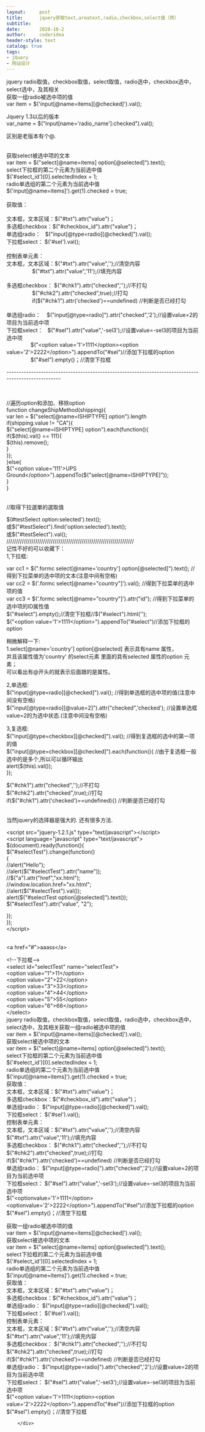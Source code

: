 ```yaml
---
layout:     post
title:      jquery获取text,areatext,radio,checkbox,select值（转）
subtitle:   
date:       2020-10-2
author:     coderidea
header-style: text
catalog: true
tags:
- jQuery
- 网站设计
--- 
```

<div class="postBody">
			<div id="cnblogs_post_body" class="blogpost-body"><div>jquery radio取值，checkbox取值，select取值，radio选中，checkbox选中，select选中，及其相关 <br />获取一组radio被选中项的值 <br />var item = $('input[@name=items][@checked]').val(); </div>
<div>
<p>Jquery 1.3以后的版本<br />var_name = $(“input[name='radio_name']:checked”).val();</p>
<p>区别是老版本有个@.</p>
<br />获取select被选中项的文本 <br />var item = $("select[@name=items] option[@selected]").text(); <br />select下拉框的第二个元素为当前选中值 <br />$('#select_id')[0].selectedIndex = 1; <br />radio单选组的第二个元素为当前选中值 <br />$('input[@name=items]').get(1).checked = true; <br /><br />获取值： <br /><br />文本框，文本区域：$("#txt").attr("value")； <br />多选框checkbox：$("#checkbox_id").attr("value")； <br />单选组radio：   $("input[@type=radio][@checked]").val(); <br />下拉框select： $('#sel').val(); <br /><br />控制表单元素： <br />文本框，文本区域：$("#txt").attr("value",'');//清空内容 <br />                 $("#txt").attr("value",'11');//填充内容 <br /><br />多选框checkbox： $("#chk1").attr("checked",'');//不打勾 <br />                 $("#chk2").attr("checked",true);//打勾 <br />                 if($("#chk1").attr('checked')==undefined) //判断是否已经打勾 <br /><br />单选组radio：    $("input[@type=radio]").attr("checked",'2');//设置value=2的项目为当前选中项 <br />下拉框select：   $("#sel").attr("value",'-sel3');//设置value=-sel3的项目为当前选中项 <br />                $("&lt;option value='1'&gt;1111&lt;/option&gt;&lt;option value='2'&gt;2222&lt;/option&gt;").appendTo("#sel")//添加下拉框的option <br />                $("#sel").empty()；//清空下拉框</div>
<p>----------------------------------------------------------------------------------------------------</p>
<p> </p>
<p>//遍历option和添加、移除option<br />function changeShipMethod(shipping){<br />var len = $("select[@name=ISHIPTYPE] option").length<br />if(shipping.value != "CA"){<br />$("select[@name=ISHIPTYPE] option").each(function(){<br />if($(this).val() == 111){<br />$(this).remove();<br />}<br />});<br />}else{<br />$("&lt;option value='111'&gt;UPS Ground&lt;/option&gt;").appendTo($("select[@name=ISHIPTYPE]"));<br />}<br />}</p>
<p><br />//取得下拉選單的選取值</p>
<p>$(#testSelect option:selected').text();<br />或$("#testSelect").find('option:selected').text();<br />或$("#testSelect").val();<br />//////////////////////////////////////////////////////////////////<br />记性不好的可以收藏下：<br />1,下拉框:</p>
<p>var cc1 = $(".formc select[@name='country'] option[@selected]").text(); //得到下拉菜单的选中项的文本(注意中间有空格)<br />var cc2 = $('.formc select[@name="country"]').val(); //得到下拉菜单的选中项的值<br />var cc3 = $('.formc select[@name="country"]').attr("id"); //得到下拉菜单的选中项的ID属性值<br />$("#select").empty();//清空下拉框//$("#select").html('');<br />$("&lt;option value='1'&gt;1111&lt;/option&gt;").appendTo("#select")//添加下拉框的option</p>
<p>稍微解释一下:<br />1.select[@name='country'] option[@selected] 表示具有name 属性，<br />并且该属性值为'country' 的select元素 里面的具有selected 属性的option 元素；<br />可以看出有@开头的就表示后面跟的是属性。</p>
<p>2,单选框:<br />$("input[@type=radio][@checked]").val(); //得到单选框的选中项的值(注意中间没有空格)<br />$("input[@type=radio][@value=2]").attr("checked",'checked'); //设置单选框value=2的为选中状态.(注意中间没有空格)</p>
<p>3,复选框:<br />$("input[@type=checkbox][@checked]").val(); //得到复选框的选中的第一项的值<br />$("input[@type=checkbox][@checked]").each(function(){ //由于复选框一般选中的是多个,所以可以循环输出<br />alert($(this).val());<br />});</p>
<p>$("#chk1").attr("checked",'');//不打勾<br />$("#chk2").attr("checked",true);//打勾<br />if($("#chk1").attr('checked')==undefined){} //判断是否已经打勾</p>
<p><br />当然jquery的选择器是强大的. 还有很多方法.</p>
<p>&lt;script src="jquery-1.2.1.js" type="text/javascript"&gt;&lt;/script&gt;<br />&lt;script language="javascript" type="text/javascript"&gt;<br />$(document).ready(function(){<br />$("#selectTest").change(function()<br />{<br />//alert("Hello");<br />//alert($("#selectTest").attr("name"));<br />//$("a").attr("href","xx.html");<br />//window.location.href="xx.html";<br />//alert($("#selectTest").val());<br />alert($("#selectTest option[@selected]").text());<br />$("#selectTest").attr("value", "2");</p>
<p>});<br />});<br />&lt;/script&gt;</p>
<p><br />&lt;a href="#"&gt;aaass&lt;/a&gt;</p>
<p>&lt;!--下拉框--&gt;<br />&lt;select id="selectTest" name="selectTest"&gt;<br />&lt;option value="1"&gt;11&lt;/option&gt;<br />&lt;option value="2"&gt;22&lt;/option&gt;<br />&lt;option value="3"&gt;33&lt;/option&gt;<br />&lt;option value="4"&gt;44&lt;/option&gt;<br />&lt;option value="5"&gt;55&lt;/option&gt;<br />&lt;option value="6"&gt;66&lt;/option&gt;<br />&lt;/select&gt;<br />jquery radio取值，checkbox取值，select取值，radio选中，checkbox选中，select选中，及其相关获取一组radio被选中项的值<br />var item = $('input[@name=items][@checked]').val();<br />获取select被选中项的文本<br />var item = $("select[@name=items] option[@selected]").text();<br />select下拉框的第二个元素为当前选中值<br />$('#select_id')[0].selectedIndex = 1;<br />radio单选组的第二个元素为当前选中值<br />$('input[@name=items]').get(1).checked = true;<br />获取值：<br />文本框，文本区域：$("#txt").attr("value")；<br />多选框checkbox：$("#checkbox_id").attr("value")；<br />单选组radio： $("input[@type=radio][@checked]").val();<br />下拉框select： $('#sel').val();<br />控制表单元素：<br />文本框，文本区域：$("#txt").attr("value",'');//清空内容<br />$("#txt").attr("value",'11');//填充内容<br />多选框checkbox： $("#chk1").attr("checked",'');//不打勾<br />$("#chk2").attr("checked",true);//打勾<br />if($("#chk1").attr('checked')==undefined) //判断是否已经打勾<br />单选组radio： $("input[@type=radio]").attr("checked",'2');//设置value=2的项目为当前选中项<br />下拉框select： $("#sel").attr("value",'-sel3');//设置value=-sel3的项目为当前选中项<br />$("&lt;optionvalue='1'&gt;1111&lt;/option&gt;&lt;optionvalue='2'&gt;2222&lt;/option&gt;").appendTo("#sel")//添加下拉框的option<br />$("#sel").empty()；//清空下拉框</p>
<p>获取一组radio被选中项的值<br />var item = $('input[@name=items][@checked]').val();<br />获取select被选中项的文本<br />var item = $("select[@name=items] option[@selected]").text();<br />select下拉框的第二个元素为当前选中值<br />$('#select_id')[0].selectedIndex = 1;<br />radio单选组的第二个元素为当前选中值<br />$('input[@name=items]').get(1).checked = true;<br />获取值：<br />文本框，文本区域：$("#txt").attr("value")；<br />多选框checkbox：$("#checkbox_id").attr("value")；<br />单选组radio： $("input[@type=radio][@checked]").val();<br />下拉框select： $('#sel').val();<br />控制表单元素：<br />文本框，文本区域：$("#txt").attr("value",'');//清空内容<br />$("#txt").attr("value",'11');//填充内容<br />多选框checkbox： $("#chk1").attr("checked",'');//不打勾<br />$("#chk2").attr("checked",true);//打勾<br />if($("#chk1").attr('checked')==undefined) //判断是否已经打勾<br />单选组radio： $("input[@type=radio]").attr("checked",'2');//设置value=2的项目为当前选中项<br />下拉框select： $("#sel").attr("value",'-sel3');//设置value=-sel3的项目为当前选中项<br />$("&lt;option value='1'&gt;1111&lt;/option&gt;&lt;option value='2'&gt;2222&lt;/option&gt;").appendTo("#sel")//添加下拉框的option<br />$("#sel").empty()；//清空下拉框</p></div><div id="MySignature"></div>
<div class="clear"></div>
<div id="blog_post_info_block">
<div id="BlogPostCategory"></div>
<div id="EntryTag"></div>
<div id="blog_post_info">
</div>
<div class="clear"></div>
<div id="post_next_prev"></div>
</div>


		</div>